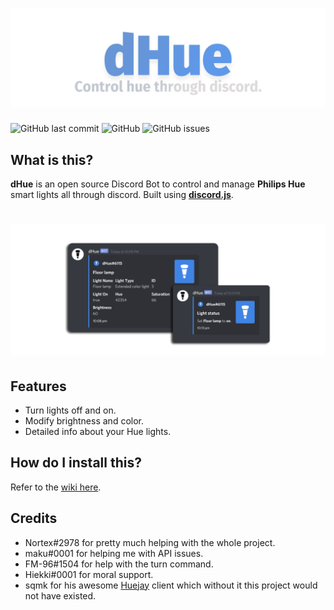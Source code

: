 # ![dHue](images/dhue_banner.png)
![GitHub last commit](https://img.shields.io/github/last-commit/flyxn/dhue?color=3F84E5&logo=github)
![GitHub](https://img.shields.io/github/license/flyxn/dhue?color=%233F84E5)
![GitHub issues](https://img.shields.io/github/issues/flyxn/dhue?color=%233F84E5&logo=GITHUB)

## What is this?
**dHue** is an open source Discord Bot to control and manage **Philips Hue** smart lights all through discord. Built using [**discord.js**](https://github.com/discordjs/discord.js).

# ![info](images/showcase.png)

## Features
- Turn lights off and on.
- Modify brightness and color.
- Detailed info about your Hue lights.

## How do I install this?
  Refer to the [wiki here](https://github.com/flyxn/dHue/wiki/Installation).
  
## Credits
  - Nortex#2978 for pretty much helping with the whole project.
  - maku#0001 for helping me with API issues.
  - FM-96#1504 for help with the turn command.
  - Hiekki#0001 for moral support.
  - sqmk for his awesome [Huejay](https://github.com/sqmk/huejay) client which without it this project would not have existed.
